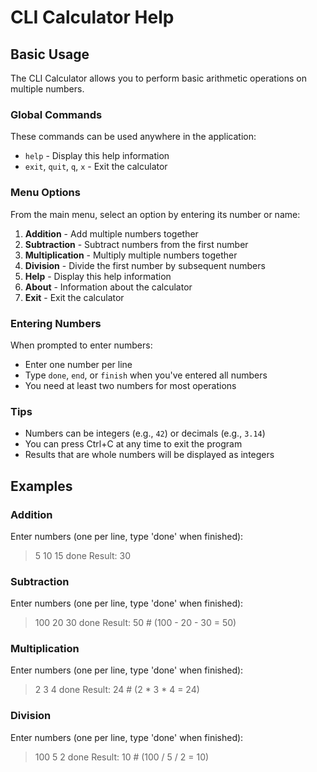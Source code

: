 # CLI Calculator Help

## Basic Usage

The CLI Calculator allows you to perform basic arithmetic operations on multiple numbers.

### Global Commands

These commands can be used anywhere in the application:

- `help` - Display this help information
- `exit`, `quit`, `q`, `x` - Exit the calculator

### Menu Options

From the main menu, select an option by entering its number or name:

1. **Addition** - Add multiple numbers together
2. **Subtraction** - Subtract numbers from the first number
3. **Multiplication** - Multiply multiple numbers together
4. **Division** - Divide the first number by subsequent numbers
5. **Help** - Display this help information
6. **About** - Information about the calculator
7. **Exit** - Exit the calculator

### Entering Numbers

When prompted to enter numbers:
- Enter one number per line
- Type `done`, `end`, or `finish` when you've entered all numbers
- You need at least two numbers for most operations

### Tips

- Numbers can be integers (e.g., `42`) or decimals (e.g., `3.14`)
- You can press Ctrl+C at any time to exit the program
- Results that are whole numbers will be displayed as integers

## Examples

### Addition

Enter numbers (one per line, type 'done' when finished):
> 5
> 10
> 15
> done
Result: 30

### Subtraction

Enter numbers (one per line, type 'done' when finished):
> 100
> 20
> 30
> done
Result: 50  # (100 - 20 - 30 = 50)


### Multiplication

Enter numbers (one per line, type 'done' when finished):
> 2
> 3
> 4
> done
Result: 24  # (2 * 3 * 4 = 24)


### Division

Enter numbers (one per line, type 'done' when finished):
> 100
> 5
> 2
> done
Result: 10  # (100 / 5 / 2 = 10)
